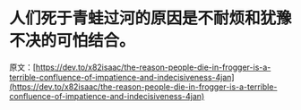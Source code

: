 # 人们死于青蛙过河的原因是不耐烦和犹豫不决的可怕结合。

原文：[https://dev.to/x82isaac/the-reason-people-die-in-frogger-is-a-terrible-confluence-of-impatience-and-indecisiveness-4jan](https://dev.to/x82isaac/the-reason-people-die-in-frogger-is-a-terrible-confluence-of-impatience-and-indecisiveness-4jan)